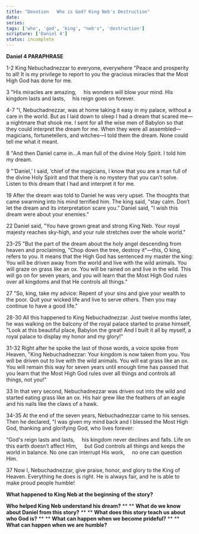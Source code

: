 ```yaml
---
title: "Devotion   Who is God? King Neb's Destruction"
date: 
series: 
tags: ['who', 'god', 'king', "neb's", 'destruction']
scripture: ['Daniel 4']
status: incomplete
---
```


**Daniel 4 PARAPHRASE**

1-2 King Nebuchadnezzar to everyone, everywhere "Peace and prosperity to all! It is my privilege to report to you the gracious miracles that the Most High God has done for me.

3 "His miracles are amazing,
    his wonders will blow your mind.
His kingdom lasts and lasts,
    his reign goes on forever.

4-7 "I, Nebuchadnezzar, was at home taking it easy in my palace, without a care in the world. But as I laid down to sleep I had a dream that scared me—a nightmare that shook me. I sent for all the wise men of Babylon so that they could interpret the dream for me. When they were all assembled—magicians, fortunetellers, and witches—I told them the dream. None could tell me what it meant.

8 "And then Daniel came in...A man full of the divine Holy Spirit. I told him my dream.

9 "‘Daniel,’ I said, ‘chief of the magicians, I know that you are a man full of the divine Holy Spirit and that there is no mystery that you can’t solve. Listen to this dream that I had and interpret it for me.

19 After the dream was told to Daniel he was very upset. The thoughts that came swarming into his mind terrified him. The king said, "stay calm. Don’t let the dream and its interpretation scare you.” Daniel said, "I wish this dream were about your enemies."

22 Daniel said, "You have grown great and strong King Neb. Your royal majesty reaches sky-high, and your rule stretches over the whole world."

23-25 "But the part of the dream about the holy angel descending from heaven and proclaiming, "Chop down the tree, destroy it"—this, O king, refers to you. It means that the High God has sentenced my master the king: You will be driven away from the world and live with the wild animals. You will graze on grass like an ox. You will be rained on and live in the wild. This will go on for seven years, and you will learn that the Most High God rules over all kingdoms and that He controls all things."

27 "So, king, take my advice: Repent of your sins and give your wealth to the poor. Quit your wicked life and live to serve others. Then you may continue to have a good life."

28-30 All this happened to King Nebuchadnezzar. Just twelve months later, he was walking on the balcony of the royal palace started to praise himself, "Look at this beautiful place, Babylon the great! And I built it all by myself, a royal palace to display my honor and my glory!”

31-32 Right after he spoke the last of those words, a voice spoke from Heaven, "King Nebuchadnezzar: Your kingdom is now taken from you. You will be driven out to live with the wild animals. You will eat grass like an ox. You will remain this way for seven years until enough time has passed that you learn that the Most High God rules over all things and controls all things, not you!"

33 In that very second, Nebuchadnezzar was driven out into the wild and started eating grass like an ox. His hair grew like the feathers of an eagle and his nails like the claws of a hawk.

34-35 At the end of the seven years, Nebuchadnezzar came to his senses. Then he declared, "I was given my mind back and I blessed the Most High God, thanking and glorifying God, who lives forever:

“God's reign lasts and lasts,
    his kingdom never declines and falls.
Life on this earth doesn’t affect Him,
    but God controls all things and keeps the world in balance.
No one can interrupt His work,
    no one can question Him.

37 Now I, Nebuchadnezzar, give praise, honor, and glory to the King of Heaven. Everything he does is right. He is always fair, and he is able to make proud people humble!

**What happened to King Neb at the beginning of the story?**

**Who helped King Neb understand his dream?**
**
**
**What do we know about Daniel from this story?**
**
**
**What does this story teach us about who God is?**
**
**
**What can happen when we become prideful?**
**
**
**What can happen when we are humble?**